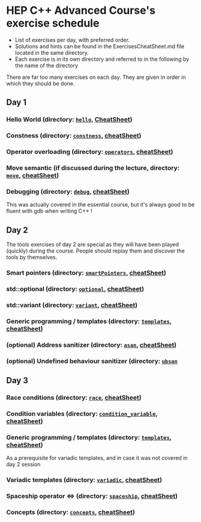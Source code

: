 HEP C++ Advanced Course's exercise schedule
===========================================

- List of exercises per day, with preferred order.
- Solutions and hints can be found in the ExercisesCheatSheet.md file located in the same directory.
- Each exercise is in its own directory and referred to in the following by the name of the directory

There are far too many exercises on each day. They are given in order in which they should be done.

Day 1
-----

### Hello World (directory: [`hello`](hello), [CheatSheet](ExercisesCheatSheet.md#hello-world-directory-hello))

### Constness (directory: [`constness`](constness), [cheatSheet](ExercisesCheatSheet.md#constness-directory-constness))

### Operator overloading (directory: [`operators`](operators), [cheatSheet](ExercisesCheatSheet.md#operator-overloading-directory-operators))

### Move semantic (if discussed during the lecture, directory: [`move`](move), [cheatSheet](ExercisesCheatSheet.md#move-semantic-directory-move))

### Debugging (directory: [`debug`](debug), [cheatSheet](ExercisesCheatSheet.md#debugging-directory-debug))
This was actually covered in the essential course, but it's always good to be fluent with gdb when writing C++ !


Day 2
-----

The tools exercises of day 2 are special as they will have been played (quickly) during the course.
People should replay them and discover the tools by themselves.

### Smart pointers (directory: [`smartPointers`](smartPointers), [cheatSheet](ExercisesCheatSheet.md#smart-pointers-directory-smartpointers))

### std::optional (directory: [`optional`](optional), [cheatSheet](ExercisesCheatSheet.md#stdoptional-directory-optional))

### std::variant (directory: [`variant`](variant), [cheatSheet](ExercisesCheatSheet.md#stdvariant-directory-variant))

### Generic programming / templates (directory: [`templates`](templates), [cheatSheet](ExercisesCheatSheet.md#generic-programming--templates-directory-templates))

### (optional) Address sanitizer (directory: [`asan`](asan), [cheatSheet](ExercisesCheatSheet.md#address-sanitizer-directory-asan))

### (optional) Undefined behaviour sanitizer (directory: [`ubsan`](ubsan)


Day 3
-----

### Race conditions (directory: [`race`](race), [cheatSheet](ExercisesCheatSheet.md#race-conditions-directory-race))

### Condition variables (directory: [`condition_variable`](condition_variable), [cheatSheet](ExercisesCheatSheet.md#condition-variables-directory-condition_variable))

### Generic programming / templates (directory: [`templates`](templates), [cheatSheet](ExercisesCheatSheet.md#generic-programming--templates-directory-templates))
As a prerequisite for variadic templates, and in case it was not covered in day 2 session

### Variadic templates (directory: [`variadic`](variadic), [cheatSheet](ExercisesCheatSheet.md#variadic-templates-directory-variadic))

### Spaceship operator <=> (directory: [`spaceship`](spaceship), [cheatSheet](ExercisesCheatSheet.md#spaceship-operator-directory-spaceship))

### Concepts (directory: [`concepts`](concepts), [cheatSheet](ExercisesCheatSheet.md#concepts-directory-concepts))
